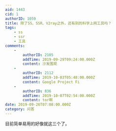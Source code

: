 ```yaml
---
aid: 1443
cid: 1
authorID: 1059
title: 除了SS、SSR、V2ray之外，还有别的科学上网工具吗？
tags:
    - ss
    - ssr
    - 工具
comments:
    -
        authorID: 2105
        addTime: 2019-09-29T09:24:00.000Z
        content: 沙发围观
    -
        authorID: 2112
        addTime: 2019-10-03T05:48:00.000Z
        content: Google Project Fi
    -
        authorID: 836
        addTime: 2019-10-07T02:54:00.000Z
        content: tor啊
date: 2019-09-26T07:08:00.000Z
category: 问答
---
```


目前简单易用的好像就这三个了。
